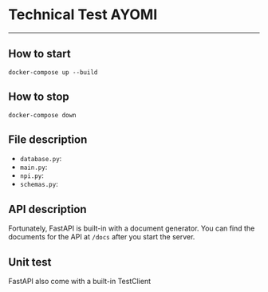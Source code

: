 # Technical Test AYOMI
--------------------

## How to start

```
docker-compose up --build
```

## How to stop

```
docker-compose down
```

## File description
- ```database.py```: 
- ```main.py```:
- ```npi.py```:
- ```schemas.py```:

## API description

Fortunately, FastAPI is built-in with a document generator. You can find the documents for the API at ```/docs``` after you start the server.

## Unit test

FastAPI also come with a built-in TestClient